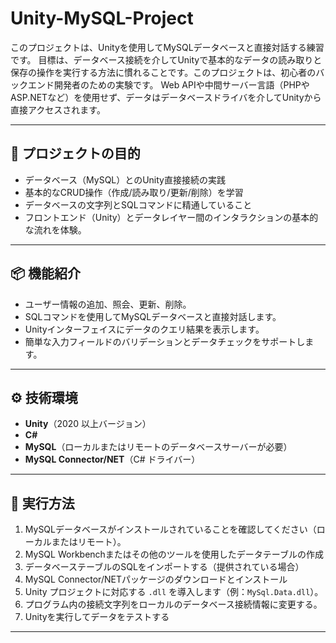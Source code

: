 # Unity-MySQL-Project

このプロジェクトは、Unityを使用してMySQLデータベースと直接対話する練習です。 目標は、データベース接続を介してUnityで基本的なデータの読み取りと保存の操作を実行する方法に慣れることです。このプロジェクトは、初心者のバックエンド開発者のための実験です。 Web APIや中間サーバー言語（PHPやASP.NETなど）を使用せず、データはデータベースドライバを介してUnityから直接アクセスされます。

---

## 🎯 プロジェクトの目的

- データベース（MySQL）とのUnity直接接続の実践
- 基本的なCRUD操作（作成/読み取り/更新/削除）を学習
-  データベースの文字列とSQLコマンドに精通していること
- フロントエンド（Unity）とデータレイヤー間のインタラクションの基本的な流れを体験。

---

## 📦 機能紹介

- ユーザー情報の追加、照会、更新、削除。
- SQLコマンドを使用してMySQLデータベースと直接対話します。
- Unityインターフェイスにデータのクエリ結果を表示します。
- 簡単な入力フィールドのバリデーションとデータチェックをサポートします。
---

## ⚙️ 技術環境

- **Unity**（2020 以上バージョン）
- **C#**
- **MySQL**（ローカルまたはリモートのデータベースサーバーが必要）
- **MySQL Connector/NET**（C# ドライバー）
---

## 🚀 実行方法

1. MySQLデータベースがインストールされていることを確認してください（ローカルまたはリモート）。
2. MySQL Workbenchまたはその他のツールを使用したデータテーブルの作成
3. データベーステーブルのSQLをインポートする（提供されている場合）
4.  MySQL Connector/NETパッケージのダウンロードとインストール
5. Unity プロジェクトに対応する `.dll` を導入します（例：`MySql.Data.dll`）。
6. プログラム内の接続文字列をローカルのデータベース接続情報に変更する。
7. Unityを実行してデータをテストする

---
